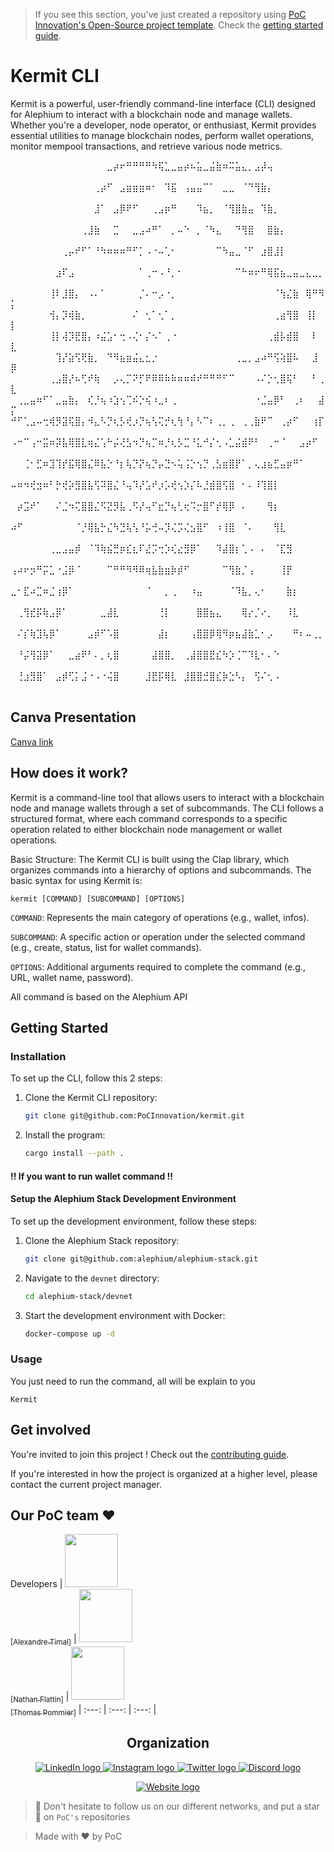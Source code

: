 > If you see this section, you've just created a repository using [PoC Innovation's Open-Source project template](https://github.com/PoCInnovation/open-source-project-template). Check the [getting started guide](./.github/getting-started.md).


# Kermit CLI

Kermit is a powerful, user-friendly command-line interface (CLI) designed for Alephium to interact with a blockchain node and manage wallets. Whether you're a developer, node operator, or enthusiast, Kermit provides essential utilities to manage blockchain nodes, perform wallet operations, monitor mempool transactions, and retrieve various node metrics.

⠀⠀⠀⠀⠀⠀⠀⠀⠀⠀⠀⠀⠀⠀⠀⣀⡴⠖⠛⠛⠛⠛⠳⢯⣁⣀⣤⡴⠦⣥⣀⣬⣷⠶⠭⣥⣄⡀⣠⡼⢤⠀⠀⠀⠀⠀⠀⠀⠀⠀
⠀⠀⠀⠀⠀⠀⠀⠀⠀⠀⠀⠀⠀⢀⡴⠋⠀⣠⣶⣶⣶⠶⠂⠀⠹⣯⠀⢠⣤⣤⠉⠁⠀⣀⣀⠀⠈⠙⢻⣷⡄⠀⠀⠀⠀⠀⠀⠀⠀⠀
⠀⠀⠀⠀⠀⠀⠀⠀⠀⠀⠀⠀⠀⣸⠁⠀⣠⡿⠟⠋⠀⠀⢀⣠⡶⠛⠀⠀⠀⠹⣦⡀⠀⠈⢻⣿⣷⣤⠀⠹⣷⡀⠀⠀⠀⠀⠀⠀⠀⠀
⠀⠀⠀⠀⠀⠀⠀⠀⠀⠀⠀⢀⣸⣷⠀⠀⣉⠀⠀⣀⣠⠴⠛⠁⠀⡀⠤⠑⠀⡀⠈⠳⣄⠀⠀⠙⢻⣿⠀⠀⣿⣷⡄⠀⠀⠀⠀⠀⠀⠀
⠀⠀⠀⠀⠀⠀⠀⠀⢀⡤⠞⠋⠁⠘⠳⠶⠶⠶⠛⠋⡁⠠⠐⠤⢁⠂⠀⠀⠀⠀⠀⠀⠉⠳⣤⣀⠈⠋⠀⣰⣿⣸⡇⠀⠀⠀⠀⠀⠀⠀
⠀⠀⠀⠀⠀⠀⠀⣰⠏⣠⠀⠀⠀⠀⠀⠀⠀⠀⠀⠀⠁⢀⠒⠠⠘⡀⠂⠀⠀⠀⠀⠀⠀⠀⠀⠉⠓⠶⠖⠛⢿⣯⣦⣀⣤⣀⣄⣀⡀⠀
⠀⠀⠀⠀⠀⠀⢸⠇⣸⣿⡄⠀⠠⠄⠁⠀⠀⠀⠀⠀⡈⠄⠒⡠⠐⡀⠀⠀⠀⠀⠀⠀⠀⠀⠀⠀⠀⠀⠀⠀⠀⠈⢳⣌⣷⠀⢿⠛⠻⡅
⠀⠀⠀⠀⠀⠀⢺⡄⡹⢾⣷⡀⠀⠀⠀⠀⠀⠀⠀⠌⠀⢂⠁⢂⠁⡀⠀⠀⠀⠀⠀⠀⠀⠀⠀⠀⠀⠀⠀⠀⠀⢀⣴⢻⣿⠀⢸⡇⠀⡇
⠀⠀⠀⠀⠀⠀⢸⡇⢼⡹⣟⣿⡄⠰⣬⣡⠂⢒⠠⢌⠂⡌⠢⠁⢀⠐⠀⠀⠀⠀⠀⠀⠀⠀⠀⠀⠀⠀⠀⠀⢀⣾⡧⣾⣿⠀⠀⠇⠀⣇
⠀⠀⠀⠀⠀⠀⠀⢹⡜⣵⢫⢟⣷⡀⠀⠙⠻⣦⣶⣬⣄⣂⡐⠀⠀⠀⠀⠀⠀⠀⠀⠀⠀⠀⠀⢀⣀⡀⣠⠴⠛⢫⢵⣿⠧⠀⠀⣸⠀⡿
⠀⠀⠀⠀⠀⠀⢀⣠⣿⡜⠦⢋⠞⢷⠀⠀⡠⢄⡉⠝⡋⠟⠿⠿⠷⠷⠶⠶⠾⠞⠛⠛⠛⠋⠉⠀⠀⠀⠠⠌⡑⢂⣿⢯⠃⠀⠀⠃⢀⣇
⠀⢀⣀⣤⠶⠋⠁⣀⣤⣷⡄⠀⢎⡘⢦⠰⣱⢢⢉⠮⡑⢮⠰⣀⠆⢀⠀⠀⠀⠀⠀⠀⠀⠀⠀⠀⠀⠀⠐⣈⣤⡿⠃⠀⢀⠆⠀⠀⣼⡍
⠚⠋⢁⣠⠤⢒⢾⡻⣽⢯⣿⡄⠺⣄⠣⡙⢆⡣⢞⡰⡙⢦⢣⢍⡚⢆⢳⠘⡄⠣⠉⠆⢀⡀⢀⠀⢀⢀⣷⠟⠉⠀⢀⡴⠋⠀⠀⢰⡏⠀
⠠⠒⠉⢠⠒⣭⠶⡽⣧⢿⣿⣇⢶⣌⢡⠓⡬⢜⣣⠲⡙⢦⡉⠶⡘⢆⡣⣉⠘⣅⠚⡌⢂⠠⣁⣬⣾⠟⠃⠀⢀⠒⠈⠀⠀⣠⡴⠋⠀⠀
⠀⠀⢈⠂⣋⠶⣹⢹⡞⣯⢿⣿⣌⠿⣧⡑⠘⡆⢧⡙⡝⢦⡙⡤⣙⠢⢥⢨⡑⢢⡙⢀⣣⣶⣿⡟⠁⡀⢄⣰⣦⣋⣤⡶⠛⠁⠀⠀⠀⠀
⠤⠶⠲⢞⣲⠶⠃⡓⢞⡵⣻⣿⣧⢫⠽⣿⣌⠘⢤⠹⡜⣡⠞⡰⡡⢞⢢⡱⡌⠧⣘⣾⣿⢫⣿⠀⠂⠄⠸⢹⣿⡇⠀⠀⠀⠀⠀⠀⠀⠀
⠀⡴⣩⠞⠁⠀⠀⠌⣈⠲⢍⣿⣿⣌⠫⣝⡻⣧⢀⠫⡜⢤⠋⣖⡙⢦⢃⢖⠩⡒⣿⠋⡞⢿⡿⠀⠄⠀⠀⠀⢻⡆⠀⠀⠀⠀⠀⠀⠀⠀
⠴⠋⠀⠀⠀⠀⠀⠀⠀⠀⠈⡘⢿⣧⡓⣌⠳⣙⢧⢣⠘⡥⢚⠤⡹⢌⡩⢌⣢⣿⠋⠀⠰⢸⣿⠀⠈⠄⠀⠀⠀⢻⣇⠀⠀⠀⠀⠀⠀⠀
⠀⠀⠀⠀⠀⠀⢀⣀⣠⣤⡾⠀⠈⠹⢷⣮⣛⡶⣎⣆⠏⣜⡩⢒⡱⢎⣔⣻⡿⠁⠀⠀⠹⣼⣿⡆⢁⠠⠀⠄⠀⠈⣏⣻⠀⠀⠀⠀⠀⠀
⢠⠴⠖⡲⠛⡭⣁⠐⣨⡿⠈⠀⠀⠀⠀⠉⠛⠛⠻⠻⠿⢶⣧⣷⣶⡷⡾⠋⠀⠀⠀⠀⠀⠉⢻⣷⡈⢠⠀⠀⠀⠀⢸⡟⠀⠀⠀⠀⠀⠀
⣀⠂⣏⠴⣉⠶⣈⢰⡿⠁⠀⠀⠀⠀⠀⠀⠀⠀⠀⠀⠀⠈⠀⠀⡀⢀⠀⠀⠰⣤⠀⠀⠀⠀⠈⠹⣧⡀⢄⠂⠀⠀⠀⣷⡆⠀⠀⠀⠀⠀
⠀⢀⢻⣞⡯⢷⣠⡿⠁⠀⠀⠀⠀⠀⣀⣼⣇⠀⠀⠀⠀⠀⠀⢘⡇⠀⠀⠀⠀⣿⣿⣦⣄⠀⠀⠀⢿⡔⡈⠔⡀⠀⠀⠸⣇⠀⠀⠀⠀⠀
⠀⠌⡎⢷⣹⢧⡿⠁⠀⠀⠀⠀⣠⡾⠋⠡⣿⠀⠀⠀⠀⠀⠀⣼⡆⠀⠀⠀⢠⣿⣿⡿⢿⠻⡶⣦⣼⣷⣁⠂⡠⠀⠀⠀⠛⠆⠤⢀⡀⠀
⠀⠘⡬⢻⣽⡿⠁⠀⠀⣀⣴⠟⠃⠄⡀⢆⣿⠀⠀⠀⠀⠀⣼⣿⣿⡀⠀⢀⣼⣿⣿⣟⣎⠳⡱⢈⠉⠹⣇⠂⠄⠑⠀⠀⠀⠀⠀⠀⠀⠀
⠀⢘⣰⣻⣿⠁⠀⣠⡾⢋⡅⣨⠐⠠⠐⢬⣿⠀⠀⠀⠀⣸⣟⡯⢿⣇⠀⣸⣿⣿⣚⣿⣎⡷⣑⠣⡄⠀⢫⠌⢂⠠⠀⠀⠀⠀⠀⠀⠀⠀

## Canva Presentation

[Canva link](https://www.canva.com/design/DAGdwyCR5m8/TQ8Al7K2aelqnAYpcZrqlA/view?utm_content=DAGdwyCR5m8&utm_campaign=designshare&utm_medium=link2&utm_source=uniquelinks&utlId=h2c34a26ee4)

## How does it work?

Kermit is a command-line tool that allows users to interact with a blockchain node and manage wallets through a set of subcommands. The CLI follows a structured format, where each command corresponds to a specific operation related to either blockchain node management or wallet operations.

Basic Structure:
The Kermit CLI is built using the Clap library, which organizes commands into a hierarchy of options and subcommands. The basic syntax for using Kermit is:


`kermit [COMMAND] [SUBCOMMAND] [OPTIONS]`

`COMMAND`: Represents the main category of operations (e.g., wallet, infos).

`SUBCOMMAND`: A specific action or operation under the selected command (e.g., create, status, list for wallet commands).

`OPTIONS`: Additional arguments required to complete the command (e.g., URL, wallet name, password).

All command is based on the Alephium API

## Getting Started

### Installation

To set up the CLI, follow this 2 steps:

1. Clone the Kermit CLI repository:

    ```bash
    git clone git@github.com:PoCInnovation/kermit.git
    ```

2. Install the program:

    ```bash
    cargo install --path .
    ```



#### !! If you want to run wallet command !!

#### Setup the Alephium Stack Development Environment

To set up the development environment, follow these steps:

1. Clone the Alephium Stack repository:

    ```bash
    git clone git@github.com:alephium/alephium-stack.git
    ```

2. Navigate to the `devnet` directory:

    ```bash
    cd alephium-stack/devnet
    ```

3. Start the development environment with Docker:

    ```bash
    docker-compose up -d
    ```


### Usage

You just need to run the command, all will be explain to you

    Kermit

## Get involved

You're invited to join this project ! Check out the [contributing guide](./CONTRIBUTING.md).

If you're interested in how the project is organized at a higher level, please contact the current project manager.

## Our PoC team ❤️

Developers
| [<img src="https://github.com/alexandreTimal.png?size=85" width=85><br><sub>[Alexandre Timal]</sub>](https://github.com/Nfire2103) | [<img src="https://github.com/Nfire2103.png?size=85" width=85><br><sub>[Nathan Flattin]</sub>](https://github.com/thomas-pommier-epi) | [<img src="https://github.com/thomas-pommier-epi.png?size=85" width=85><br><sub>[Thomas Pommier]</sub>](https://github.com/thomas-pommier-epi)
| :---: | :---: | :---: |

<h2 align=center>
Organization
</h2>

<p align='center'>
    <a href="https://www.linkedin.com/company/pocinnovation/mycompany/">
        <img src="https://img.shields.io/badge/LinkedIn-0077B5?style=for-the-badge&logo=linkedin&logoColor=white" alt="LinkedIn logo">
    </a>
    <a href="https://www.instagram.com/pocinnovation/">
        <img src="https://img.shields.io/badge/Instagram-E4405F?style=for-the-badge&logo=instagram&logoColor=white" alt="Instagram logo"
>
    </a>
    <a href="https://twitter.com/PoCInnovation">
        <img src="https://img.shields.io/badge/Twitter-1DA1F2?style=for-the-badge&logo=twitter&logoColor=white" alt="Twitter logo">
    </a>
    <a href="https://discord.com/invite/Yqq2ADGDS7">
        <img src="https://img.shields.io/badge/Discord-7289DA?style=for-the-badge&logo=discord&logoColor=white" alt="Discord logo">
    </a>
</p>
<p align=center>
    <a href="https://www.poc-innovation.fr/">
        <img src="https://img.shields.io/badge/WebSite-1a2b6d?style=for-the-badge&logo=GitHub Sponsors&logoColor=white" alt="Website logo">
    </a>
</p>

> 🚀 Don't hesitate to follow us on our different networks, and put a star 🌟 on `PoC's` repositories

> Made with ❤️ by PoC